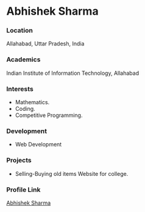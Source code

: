 # Abhishek Sharma

### Location

Allahabad, Uttar Pradesh, India

### Academics

Indian Institute of Information Technology, Allahabad

### Interests

- Mathematics.
- Coding.
- Competitive Programming.

### Development

- Web Development

### Projects

- Selling-Buying old items Website for college.

### Profile Link

[Abhishek Sharma](https://github.com/abhishhh1)
